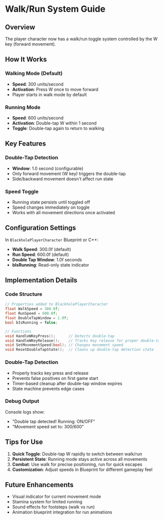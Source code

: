 # Walk/Run System Guide

## Overview
The player character now has a walk/run toggle system controlled by the W key (forward movement).

## How It Works

### Walking Mode (Default)
- **Speed**: 300 units/second
- **Activation**: Press W once to move forward
- Player starts in walk mode by default

### Running Mode
- **Speed**: 600 units/second
- **Activation**: Double-tap W within 1 second
- **Toggle**: Double-tap again to return to walking

## Key Features

### Double-Tap Detection
- **Window**: 1.0 second (configurable)
- Only forward movement (W key) triggers the double-tap
- Side/backward movement doesn't affect run state

### Speed Toggle
- Running state persists until toggled off
- Speed changes immediately on toggle
- Works with all movement directions once activated

## Configuration Settings

In `BlackholePlayerCharacter` Blueprint or C++:
- **Walk Speed**: 300.0f (default)
- **Run Speed**: 600.0f (default)
- **Double Tap Window**: 1.0f seconds
- **bIsRunning**: Read-only state indicator

## Implementation Details

### Code Structure
```cpp
// Properties added to BlackholePlayerCharacter
float WalkSpeed = 300.0f;
float RunSpeed = 600.0f;
float DoubleTapWindow = 1.0f;
bool bIsRunning = false;

// Functions
void HandleWKeyPress();      // Detects double-tap
void HandleWKeyRelease();    // Tracks key release for proper double-tap
void SetMovementSpeed(bool); // Changes movement speed
void ResetDoubleTapState();  // Cleans up double-tap detection state
```

### Double-Tap Detection
- Properly tracks key press and release
- Prevents false positives on first game start
- Timer-based cleanup after double-tap window expires
- State machine prevents edge cases

### Debug Output
Console logs show:
- "Double tap detected! Running: ON/OFF"
- "Movement speed set to: 300/600"

## Tips for Use

1. **Quick Toggle**: Double-tap W rapidly to switch between walk/run
2. **Persistent State**: Running mode stays active across all movements
3. **Combat**: Use walk for precise positioning, run for quick escapes
4. **Customization**: Adjust speeds in Blueprint for different gameplay feel

## Future Enhancements
- Visual indicator for current movement mode
- Stamina system for limited running
- Sound effects for footsteps (walk vs run)
- Animation blueprint integration for run animations